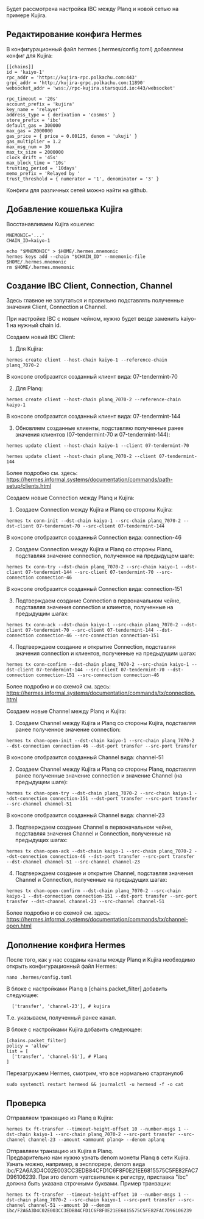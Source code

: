 Будет рассмотрена настройка IBC между Planq и новой сетью на примере Kujira.
## Редактирование конфига Hermes
В конфигурационный файл hermes (.hermes/config.toml) добавляем конфиг для Kujira:
```
[[chains]]
id = 'kaiyo-1'
rpc_addr = 'https://kujira-rpc.polkachu.com:443'
grpc_addr = 'http://kujira-grpc.polkachu.com:11890'
websocket_addr = 'wss://rpc-kujira.starsquid.io:443/websocket'

rpc_timeout = '20s'
account_prefix = 'kujira'
key_name = 'relayer'
address_type = { derivation = 'cosmos' }
store_prefix = 'ibc'
default_gas = 300000
max_gas = 2000000
gas_price = { price = 0.00125, denom = 'ukuji' }
gas_multiplier = 1.2
max_msg_num = 30
max_tx_size = 2000000
clock_drift = '45s'
max_block_time = '10s'
trusting_period = '10days'
memo_prefix = 'Relayed by '
trust_threshold = { numerator = '1', denominator = '3' }
```
Конфиги для различных сетей можно найти на github.
## Добавление кошелька Kujira
Восстанавливаем Kujira кошелек:
```
MNEMONIC='...'
CHAIN_ID=kaiyo-1

echo "$MNEMONIC" > $HOME/.hermes.mnemonic
hermes keys add --chain "$CHAIN_ID" --mnemonic-file $HOME/.hermes.mnemonic
rm $HOME/.hermes.mnemonic
```
## Создание IBC Client, Connection, Channel
Здесь главное не запутаться и правильно подставлять полученные значения Client, Connection и Channel.

При настройке IBC с новым чейном, нужно будет везде заменить kaiyo-1 на нужный chain id.

Создаем новый IBC Client:
1. Для Kujira:
```
hermes create client --host-chain kaiyo-1 --reference-chain planq_7070-2
```
В консоле отобразится созданный клиент вида: 07-tendermint-70

2. Для Planq:
```
hermes create client --host-chain planq_7070-2 --reference-chain kaiyo-1
```
В консоле отобразится созданный клиент вида: 07-tendermint-144

3. Обновляем созданные клиенты, подставляю полученные ранее значения клиентов (07-tendermint-70 и 07-tendermint-144):
```
hermes update client --host-chain kaiyo-1 --client 07-tendermint-70
```

```
hermes update client --host-chain planq_7070-2 --client 07-tendermint-144
```

Более подробно см. здесь: https://hermes.informal.systems/documentation/commands/path-setup/clients.html

Создаем новые Connection между Planq и Kujira:
1. Создаем Connection между Kujira и Planq со стороны Kujira:
```
hermes tx conn-init --dst-chain kaiyo-1 --src-chain planq_7070-2 --dst-client 07-tendermint-70 --src-client 07-tendermint-144
```
В консоле отобразится созданный Connection вида: connection-46

2. Создаем Connection между Kujira и Planq со стороны Planq, подставляя значение connection, полученное на предыдущем шаге:
```
hermes tx conn-try --dst-chain planq_7070-2 --src-chain kaiyo-1 --dst-client 07-tendermint-144 --src-client 07-tendermint-70 --src-connection connection-46
```
В консоле отобразится созданный Connection вида: connection-151

3. Подтверждаем создание Connection в первоначальном чейне, подставляя значения connection и клиентов, полученные на предыдущим шагах:
```
hermes tx conn-ack --dst-chain kaiyo-1 --src-chain planq_7070-2 --dst-client 07-tendermint-70 --src-client 07-tendermint-144 --dst-connection connection-46 --src-connection connection-151
```
4. Подтверждаем создание и открытие Connection, подставляя значения connection и клиентов, полученные на предыдущим шагах:
```
hermes tx conn-confirm --dst-chain planq_7070-2 --src-chain kaiyo-1 --dst-client 07-tendermint-144 --src-client 07-tendermint-70 --dst-connection connection-151 --src-connection connection-46
```

Более подробно и со схемой см. здесь: https://hermes.informal.systems/documentation/commands/tx/connection.html

Создаем новые Channel между Planq и Kujira:
1. Создаем Channel между Kujira и Planq со стороны Kujira, подставляя ранее полученное значение connection:
```
hermes tx chan-open-init --dst-chain kaiyo-1 --src-chain planq_7070-2 --dst-connection connection-46 --dst-port transfer --src-port transfer
```
В консоле отобразится созданный Channel вида: channel-51

2. Создаем Channel между Kujira и Planq со стороны Planq, подставляя ранее полученные значение connection и значение Channel (на предыдущем шаге):
```
hermes tx chan-open-try --dst-chain planq_7070-2 --src-chain kaiyo-1 --dst-connection connection-151 --dst-port transfer --src-port transfer --src-channel channel-51
```
В консоле отобразится созданный Channel вида: channel-23

3. Подтверждаем создание Channel в первоначальном чейне, подставляя значения Channel и Connection, полученные на предыдущих шагах:
```
hermes tx chan-open-ack --dst-chain kaiyo-1 --src-chain planq_7070-2 --dst-connection connection-46 --dst-port transfer --src-port transfer --dst-channel channel-51 --src-channel channel-23
```
4. Подтверждаем создание и открытие Channel, подставляя значения Channel и Connection, полученные на предыдущих шагах:
```
hermes tx chan-open-confirm --dst-chain planq_7070-2 --src-chain kaiyo-1 --dst-connection connection-151 --dst-port transfer --src-port transfer --dst-channel channel-23 --src-channel channel-51
```

Более подробно и со схемой см. здесь: https://hermes.informal.systems/documentation/commands/tx/channel-open.html

## Дополнение конфига Hermes
После того, как у нас созданы каналы между Planq и Kujira необходимо открыть конфигурационный файл Hermes:
```
nano .hermes/config.toml
```
В блоке с настройками Planq в [chains.packet_filter] добавить следующее:
```
  ['transfer', 'channel-23'], # kujira
```
Т.е. указываем, полученный ранее канал.

В блоке с настройками Kujira добавить следующее:
```
[chains.packet_filter]
policy = 'allow'
list = [
  ['transfer', 'channel-51'], # Planq
]
```

Перезагружаем Hermes, смотрим, что все нормально стартануло6
```
sudo systemctl restart hermesd && journalctl -u hermesd -f -o cat
```
## Проверка
Отправляем транзацию из Planq в Kujira:
```
hermes tx ft-transfer --timeout-height-offset 10 --number-msgs 1 --dst-chain kaiyo-1 --src-chain planq_7070-2 --src-port transfer --src-channel channel-23 --amount <ammount planq> --denom aplanq
```
Отправляем транзацию из Kujira в Planq.</br>
Предварительно нам нужно узнать denom монеты Planq в сети Kujira. Узнать можно, например, в эксплорере, denom вида ibc/F2A6A3D4C02E003CC3EDB84CFD1C6F8F0E21EE6815575C5FE82FAC7D96106239.
При это denom чувтсвителен к регистру, приставка "ibc" должна быть указана строчными буквами.
Пример транзации:
```
hermes tx ft-transfer --timeout-height-offset 10 --number-msgs 1 --dst-chain planq_7070-2 --src-chain kaiyo-1 --src-port transfer --src-channel channel-51 --amount 10 --denom ibc/F2A6A3D4C02E003CC3EDB84CFD1C6F8F0E21EE6815575C5FE82FAC7D96106239
```
